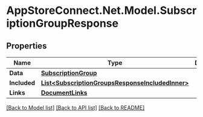 # AppStoreConnect.Net.Model.SubscriptionGroupResponse

## Properties

Name | Type | Description | Notes
------------ | ------------- | ------------- | -------------
**Data** | [**SubscriptionGroup**](SubscriptionGroup.md) |  | 
**Included** | [**List&lt;SubscriptionGroupsResponseIncludedInner&gt;**](SubscriptionGroupsResponseIncludedInner.md) |  | [optional] 
**Links** | [**DocumentLinks**](DocumentLinks.md) |  | 

[[Back to Model list]](../README.md#documentation-for-models) [[Back to API list]](../README.md#documentation-for-api-endpoints) [[Back to README]](../README.md)

